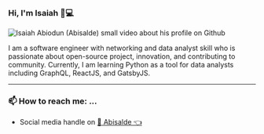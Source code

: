 ### Hi, I'm Isaiah 🌻💻

<img src="https://res.cloudinary.com/abisalde/image/upload/v1606122390/20201123_0902221.gif" alt="Isaiah Abiodun (Abisalde) small video about his profile on Github">

I am a software engineer with networking and data analyst skill who is passionate about open-source project, innovation, and contributing to community. Currently, I am learning Python as a tool for data analysts including GraphQL, ReactJS, and GatsbyJS.
<hr>

### 📫 How to reach me: ...
- Social media handle on <a href="https://twitter.com/abisalde">🔔  Abisalde   👈</a>

<!--
**abisalde/Abisalde** is a ✨ _special_ ✨ repository because its `README.md` (this file) appears on your GitHub profile.

Here are some ideas to get you started:

- 🔭 I’m currently working on data engineering
- 🌱 I’m currently learning python
- 👯 I’m looking to collaborate with open source community
- 🤔 I’m looking for help with ...
- 💬 Ask me about ...
- 📫 How to reach me: ...
- 😄 Pronouns: ...
- ⚡ Fun fact: ...
-->
